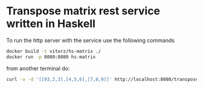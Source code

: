 # Transpose matrix rest service written in Haskell

To run the http server with the service use the following commands

```bash
docker build -t vitorz/hs-matrix ./
docker run -p 8080:8080 hs-matrix
```

from another terminal do:
```bash
curl -v -d '[[93,2,3],[4,5,6],[7,8,9]]' http://localhost:8080/transpose
```